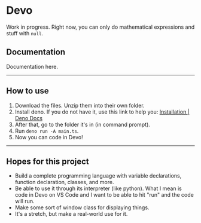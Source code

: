 # Devo

Work in progress. Right now, you can only do mathematical expressions and stuff with `null`.

## Documentation

Documentation here.

---

## How to use

1. Download the files. Unzip them into their own folder.
2. Install deno. If you do not have it, use this link to help you:  [Installation | Deno Docs](https://docs.deno.com/runtime/manual/getting_started/installation)
3. After that, go to the folder it's in (in command prompt).
4. Run `deno run -A main.ts`.
5. Now you can code in Devo!

---

## Hopes for this project

- Build a complete programming language with variable declarations, function declaration, classes, and more.
- Be able to use it through its interpreter (like python). What I mean is code in Devo on VS Code and I want to be able to hit "run" and the code will run.
- Make some sort of window class for displaying things.
- It's a stretch, but make a real-world use for it.
